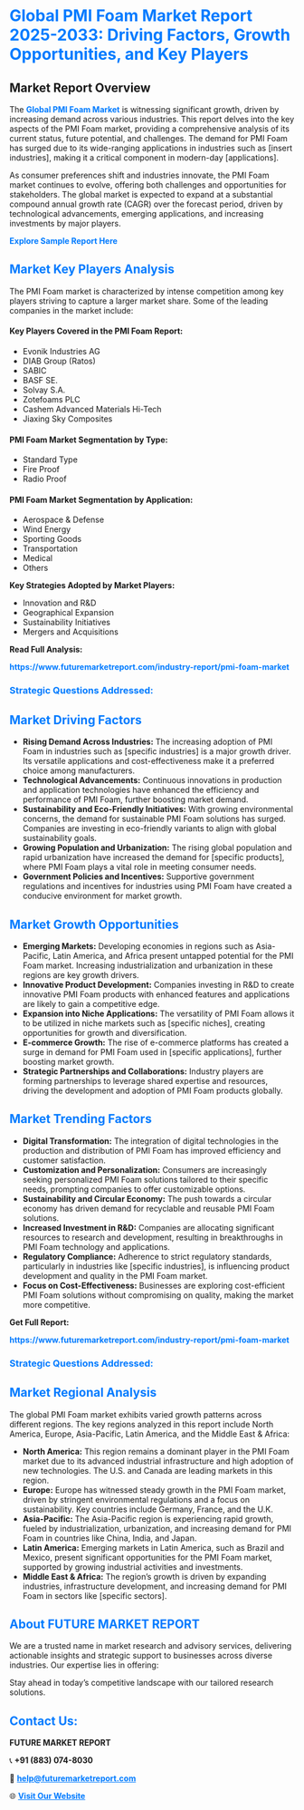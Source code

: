 <h1 style="color: #007BFF;">Global PMI Foam Market Report 2025-2033: Driving Factors, Growth Opportunities, and Key Players</h1>

<section id="overview">
<h2>Market Report Overview</h2>
<p>The <a href="https://www.futuremarketreport.com/industry-report/pmi-foam-market" style="color: #007BFF; text-decoration: none;"><strong>Global PMI Foam Market</strong></a> is witnessing significant growth, driven by increasing demand across various industries. This report delves into the key aspects of the PMI Foam market, providing a comprehensive analysis of its current status, future potential, and challenges. The demand for PMI Foam has surged due to its wide-ranging applications in industries such as [insert industries], making it a critical component in modern-day [applications].</p>
<p>As consumer preferences shift and industries innovate, the PMI Foam market continues to evolve, offering both challenges and opportunities for stakeholders. The global market is expected to expand at a substantial compound annual growth rate (CAGR) over the forecast period, driven by technological advancements, emerging applications, and increasing investments by major players.</p>
</section>

<section id="overview">
<p><a href="https://www.futuremarketreport.com/request-sample/reportId=58642" style="color: #007BFF; text-decoration: none;"><strong>Explore Sample Report Here</strong></a></p>
</section>

<section id="key-players">
<h2 style="color: #007BFF;">Market Key Players Analysis</h2>
<p>The PMI Foam market is characterized by intense competition among key players striving to capture a larger market share. Some of the leading companies in the market include:</p>
<h4>Key Players Covered in the PMI Foam Report:</h4>
<ul><li>Evonik Industries AG</li><li>DIAB Group (Ratos)</li><li>SABIC</li><li>BASF SE.</li><li>Solvay S.A.</li><li>Zotefoams PLC</li><li>Cashem Advanced Materials Hi-Tech</li><li>Jiaxing Sky Composites</li></ul>
<h4>PMI Foam Market Segmentation by Type:</h4>
<ul><li>Standard Type</li><li>Fire Proof</li><li>Radio Proof</li></ul>

<h4>PMI Foam Market Segmentation by Application:</h4>
<ul><li>Aerospace &amp; Defense</li><li>Wind Energy</li><li>Sporting Goods</li><li>Transportation</li><li>Medical</li><li>Others</li></ul>
<p><strong>Key Strategies Adopted by Market Players:</strong></p>
<ul>
<li>Innovation and R&D</li>
<li>Geographical Expansion</li>
<li>Sustainability Initiatives</li>
<li>Mergers and Acquisitions</li>
</ul>
</section>

<section>
<p><strong>Read Full Analysis: </strong></p><a href="https://www.futuremarketreport.com/industry-report/pmi-foam-market" style="color: #007BFF; text-decoration: none;"><strong>https://www.futuremarketreport.com/industry-report/pmi-foam-market</strong></a>
<h3 style="color: #007BFF;">Strategic Questions Addressed:</h3>
</section>

<section id="driving-factors">
<h2 style="color: #007BFF;">Market Driving Factors</h2>
<ul>
<li><strong>Rising Demand Across Industries:</strong> The increasing adoption of PMI Foam in industries such as [specific industries] is a major growth driver. Its versatile applications and cost-effectiveness make it a preferred choice among manufacturers.</li>
<li><strong>Technological Advancements:</strong> Continuous innovations in production and application technologies have enhanced the efficiency and performance of PMI Foam, further boosting market demand.</li>
<li><strong>Sustainability and Eco-Friendly Initiatives:</strong> With growing environmental concerns, the demand for sustainable PMI Foam solutions has surged. Companies are investing in eco-friendly variants to align with global sustainability goals.</li>
<li><strong>Growing Population and Urbanization:</strong> The rising global population and rapid urbanization have increased the demand for [specific products], where PMI Foam plays a vital role in meeting consumer needs.</li>
<li><strong>Government Policies and Incentives:</strong> Supportive government regulations and incentives for industries using PMI Foam have created a conducive environment for market growth.</li>
</ul>
</section>

<section id="growth-opportunities">
<h2 style="color: #007BFF;">Market Growth Opportunities</h2>
<ul>
<li><strong>Emerging Markets:</strong> Developing economies in regions such as Asia-Pacific, Latin America, and Africa present untapped potential for the PMI Foam market. Increasing industrialization and urbanization in these regions are key growth drivers.</li>
<li><strong>Innovative Product Development:</strong> Companies investing in R&D to create innovative PMI Foam products with enhanced features and applications are likely to gain a competitive edge.</li>
<li><strong>Expansion into Niche Applications:</strong> The versatility of PMI Foam allows it to be utilized in niche markets such as [specific niches], creating opportunities for growth and diversification.</li>
<li><strong>E-commerce Growth:</strong> The rise of e-commerce platforms has created a surge in demand for PMI Foam used in [specific applications], further boosting market growth.</li>
<li><strong>Strategic Partnerships and Collaborations:</strong> Industry players are forming partnerships to leverage shared expertise and resources, driving the development and adoption of PMI Foam products globally.</li>
</ul>
</section>

<section id="trending-factors">
<h2 style="color: #007BFF;">Market Trending Factors</h2>
<ul>
<li><strong>Digital Transformation:</strong> The integration of digital technologies in the production and distribution of PMI Foam has improved efficiency and customer satisfaction.</li>
<li><strong>Customization and Personalization:</strong> Consumers are increasingly seeking personalized PMI Foam solutions tailored to their specific needs, prompting companies to offer customizable options.</li>
<li><strong>Sustainability and Circular Economy:</strong> The push towards a circular economy has driven demand for recyclable and reusable PMI Foam solutions.</li>
<li><strong>Increased Investment in R&D:</strong> Companies are allocating significant resources to research and development, resulting in breakthroughs in PMI Foam technology and applications.</li>
<li><strong>Regulatory Compliance:</strong> Adherence to strict regulatory standards, particularly in industries like [specific industries], is influencing product development and quality in the PMI Foam market.</li>
<li><strong>Focus on Cost-Effectiveness:</strong> Businesses are exploring cost-efficient PMI Foam solutions without compromising on quality, making the market more competitive.</li>
</ul>
</section>

<section>
<p><strong>Get Full Report: </strong></p><a href="https://www.futuremarketreport.com/industry-report/pmi-foam-market" style="color: #007BFF; text-decoration: none;"><strong>https://www.futuremarketreport.com/industry-report/pmi-foam-market</strong></a>
<h3 style="color: #007BFF;">Strategic Questions Addressed:</h3>
</section>


<section id="regional-analysis">
<h2 style="color: #007BFF;">Market Regional Analysis</h2>
<p>The global PMI Foam market exhibits varied growth patterns across different regions. The key regions analyzed in this report include North America, Europe, Asia-Pacific, Latin America, and the Middle East & Africa:</p>
<ul>
<li><strong>North America:</strong> This region remains a dominant player in the PMI Foam market due to its advanced industrial infrastructure and high adoption of new technologies. The U.S. and Canada are leading markets in this region.</li>
<li><strong>Europe:</strong> Europe has witnessed steady growth in the PMI Foam market, driven by stringent environmental regulations and a focus on sustainability. Key countries include Germany, France, and the U.K.</li>
<li><strong>Asia-Pacific:</strong> The Asia-Pacific region is experiencing rapid growth, fueled by industrialization, urbanization, and increasing demand for PMI Foam in countries like China, India, and Japan.</li>
<li><strong>Latin America:</strong> Emerging markets in Latin America, such as Brazil and Mexico, present significant opportunities for the PMI Foam market, supported by growing industrial activities and investments.</li>
<li><strong>Middle East & Africa:</strong> The region’s growth is driven by expanding industries, infrastructure development, and increasing demand for PMI Foam in sectors like [specific sectors].</li>
</ul>
</section>

<footer>
<h2 style="color: #007BFF;">About FUTURE MARKET REPORT</h2>
<p>We are a trusted name in market research and advisory services, delivering actionable insights and strategic support to businesses across diverse industries. Our expertise lies in offering:</p>

<p>Stay ahead in today’s competitive landscape with our tailored research solutions.</p>

<h2 style="color: #007BFF;">Contact Us:</h2>
<p><strong>FUTURE MARKET REPORT</strong></p>
<p>📞 <strong>+91 (883) 074-8030</strong></p>
<p>📧 <strong><a href="mailto:help@futuremarketreport.com" style="color: #007BFF;">help@futuremarketreport.com</a></strong></p>
<p>🌐 <strong><a href="https://www.futuremarketreport.com/" style="color: #007BFF;">Visit Our Website</a></strong></p>
</footer>